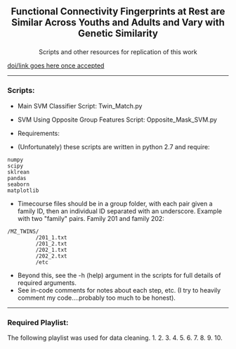 ## <p align="center">Functional Connectivity Fingerprints at Rest are Similar Across Youths and Adults and Vary with Genetic Similarity</p>    
<p align="center"> Scripts and other resources for replication of this work</p>   

[doi/link goes here once accepted](http://github.com/iamdamion)

---
### Scripts:
* Main SVM Classifier Script: Twin_Match.py
* SVM Using Opposite Group Features Script: Opposite_Mask_SVM.py  

* Requirements:  
- (Unfortunately) these scripts are written in python 2.7 and require:
```
numpy
scipy
sklrean
pandas
seaborn
matplotlib
```
- Timecourse files should be in a group folder, with each pair given a family ID, then an individual ID separated with an underscore. Example with two "family" pairs. Family 201 and family 202:
```
/MZ_TWINS/
         /201_1.txt
         /201_2.txt
         /202_1.txt
         /202_2.txt
         /etc
```
- Beyond this, see the -h (help) argument in the scripts for full details of required arguments. 
- See in-code comments for notes about each step, etc. (I try to heavily comment my code....probably too much to be honest).


---
### Required Playlist:
The following playlist was used for data cleaning.
1.
2.
3.
4.
5.
6.
7.
8.
9.
10.




